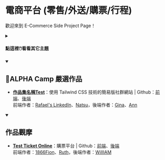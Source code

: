 # 電商平台 (零售/外送/購票/行程)

歡迎來到 E-Commerce Side Project Page！
<details id=0>
  <summary><h4>點這裡🖱️看看其它主題</h4></summary>
  
  - [**社群平台 / 論壇**](https://github.com/annwangtwn/SideProjects/blob/main/README-SNS.md)
  - [**部落格 / CMS (內容管理)**](https://github.com/annwangtwn/SideProjects/commit/7fc28affd272c2e31fd4495940629a0103d61d8f)
  - [**形象網站 / 官方網站**](https://github.com/annwangtwn/SideProjects/blob/main/README-Brand.md)
  - [**影音 / 串流平台**](https://github.com/annwangtwn/SideProjects/blob/main/README-Stream.md) **(YouTube, Netflix, KKstream)**
  - [**生活工具類**](https://github.com/annwangtwn/SideProjects/blob/main/README-Tool.md)
  - [**遊戲**](https://github.com/annwangtwn/SideProjects/blob/main/README-Game.md)
  - [**其他主題**](https://github.com/annwangtwn/SideProjects/blob/main/README-Others.md)
  - [**新手友善作品集範例**](https://github.com/annwangtwn/SideProjects/blob/main/README-Beginners.md) 無痛開始著手自己的作品集😃
</details>
  
<details id=1 open>
<summary><h2>💎ALPHA Camp 嚴選作品</h2></summary>

  - [**作品集名稱Test**](https://yhosutun2490.github.io/Simple-Twitter-Natsu/home)：使用 Tailwind CSS 技術的簡易版社群網站 | Github：[前端](https://github.com/hackergrrl/art-of-readme)、[後端](https://github.com/hackergrrl/art-of-readme)</br>
  前端作者：[Rafael's LinkedIn](https://www.linkedin.com/in/annwangtaiwan)、[Natsu](https://www.linkedin.com/in/annwangtaiwan)，後端作者：[Gina](https://www.linkedin.com/in/annwangtaiwan)、[Ann](https://www.linkedin.com/in/annwangtaiwan)</br>
  
  
</details>

<details id=2 open>
<summary><h2>作品觀摩</h2></summary>

  - [**Test Ticket Online**](https://yhosutun2490.github.io/Simple-Twitter-Natsu/home)：購票平台 | Github：[前端](https://github.com/hackergrrl/art-of-readme)、[後端](https://github.com/hackergrrl/art-of-readme)</br>
  前端作者：[1866Fion](https://www.linkedin.com/in/annwangtaiwan)、[Ruth](https://www.linkedin.com/in/annwangtaiwan)，後端作者：[WillIAM](https://www.linkedin.com/in/annwangtaiwan)</br>
  
</details>


